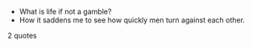  - What is life if not a gamble?
 - How it saddens me to see how quickly men turn against each other.

2 quotes